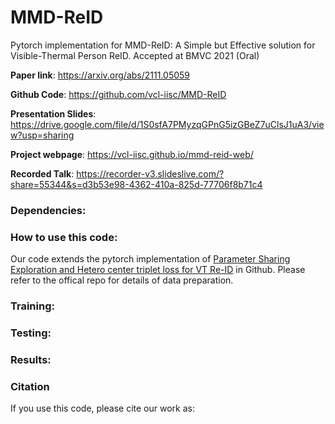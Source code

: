 # MMD-ReID
Pytorch implementation for MMD-ReID: A Simple but Effective solution for Visible-Thermal Person ReID. Accepted at BMVC 2021 (Oral)

**Paper link**: https://arxiv.org/abs/2111.05059

**Github Code**: https://github.com/vcl-iisc/MMD-ReID

**Presentation Slides**: https://drive.google.com/file/d/1S0sfA7PMyzqGPnG5izGBeZ7uClsJ1uA3/view?usp=sharing

**Project webpage**: https://vcl-iisc.github.io/mmd-reid-web/

**Recorded Talk**: https://recorder-v3.slideslive.com/?share=55344&s=d3b53e98-4362-410a-825d-77706f8b71c4


### Dependencies:

### How to use this code: 
Our code extends the pytorch implementation of [Parameter Sharing Exploration and Hetero center triplet loss for VT Re-ID](https://github.com/hijune6/Hetero-center-triplet-loss-for-VT-Re-ID) in Github. Please refer to the offical repo for details of data preparation.

### Training:

### Testing:

### Results:

### Citation
If you use this code, please cite our work as:
